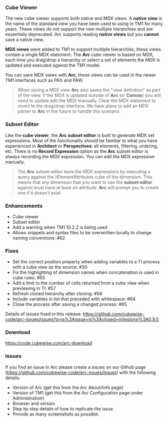 ### Cube Viewer
The new cube viewer supports both native and MDX views. A **native view** is the name of the standard view you have been used to using in TM1 for many years.  These views do not support the new multiple hierarchies and are essentially deprecated. Arc supports reading **native views** but you **cannot** save a native view. 

**MDX views** were added to TM1 to support multiple hierarchies, these views contain a single MDX statement. The **Arc** cube viewer is based on MDX, each time you drag/drop a hierarchy or select a set of elements the MDX is updated and executed against the TM1 model. 

You can save MDX views with **Arc**, these views can be used in the newer TM1 interfaces such as PAX and PAW.

> When saving a MDX view **Arc** also saves the "view definition" as part of the view. If the MDX is updated outside of **Arc** (or **Canvas**)  you will need to update edit the MDX manually. Clear the MDX statement to revert to the drag/drop interface. We have plans to add an MDX parser to **Arc** in the future to handle this scenario.

### Subset Editor
Like the **cube viewer**, the **Arc** **subset editor** is built to generate MDX set expressions. Most of the functionality should be familiar to what you have experienced in **Architect** or **Perspectives**: all elements, filtering, ordering, etc. There is no **Record Expression** option as the **Arc** subset editor is _always_ recording the MDX expression. You can edit the MDX expression manually.

> The **Arc** subset editor tests the MDX expressions by executing a query against the }ElementAttributes cube of the dimension. This means that any dimension that you want to use the **subset editor** against must have at least on attribute. **Arc** will prompt you to create one if it doesn't exist. 

### Enhancements
* Cube viewer
* Subset editor
* Add a warning when TM1 10.2.2 is being used
* Allows snippets and syntax files to be overwritten locally to change naming conventions: #62

### Fixes
* Set the correct position property when adding variables to a TI process with a cube view as the source: #30
* Fix the highlighting of dimension names when concatenation is used in cube rules: #55
* Add a limit to the number of cells returned from a cube view when previewing in TI: #57
* Refresh cloned hierarchy after cloning: #58
* Include variables in list that preceded with whitespace: #64
* Close the process after saving a changed process: #65

Details of issues fixed in this release: https://github.com/cubewise-code/arc-issues/issues?q=is%3Aissue+is%3Aclosed+milestone%3A0.9.5

### Download
https://code.cubewise.com/arc-download

### Issues
If you find an issue in Arc please create a issues on our Github page (https://github.com/cubewise-code/arc-issues/issues) with the following details:

* Version of Arc (get this from the Arc About/Info page)
* Version of TM1 (get this from the Arc Configuration page under Administration)
* Browser and version
* Step by step details of how to replicate the issue
* Provide as many screenshots as possible.
